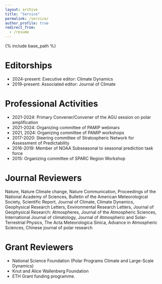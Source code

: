 ```yaml
---
layout: archive
title: "Service"
permalink: /service/
author_profile: true
redirect_from:
  - /resume
---
```


{% include base_path %}


Editorships
======
* 2024-present: Executive editor: Climate Dynamics
* 2019-present: Associated editor: Journal of Climate

Professional Activities
======
* 2021-2024: Primary Convener/Convener of the AGU session on polar amplification
* 2021-2024: Organizing committee of PAMIP webinars
* 2021, 2024: Organizing committee of PAMIP workshops
* 2017-2020: Steering committee of Stratospheric Network for Assessment of Predictability
* 2016-2019: Member of NOAA Subseasonal to seasonal prediction task force
* 2015: Organizing committee of SPARC Region Workshop

Journal Reviewers
======
Nature, Nature Climate change, Nature Communication, Proceedings of the National Academy of Sciences, Bulletin of the American Meteorological Society, Scientific Report, Journal of Climate, Climate Dynamics, Geophysical Research Letters, Environmental Research Letters, Journal of Geophysical Research: Atmospheres, Journal of the Atmospheric Sciences, International Journal of climatology, Journal of Atmospheric and Solar-Terrestrial Physics, The Acta Meteorologica Sinica, Advance in Atmospheric Sciences, Chinese journal of polar research

Grant Reviewers
======
* National Science Foundation (Polar Programs Climate and Large-Scale Dynamics)
* Knut and Alice Wallenberg Foundation
* ETH Grant funding programme.
